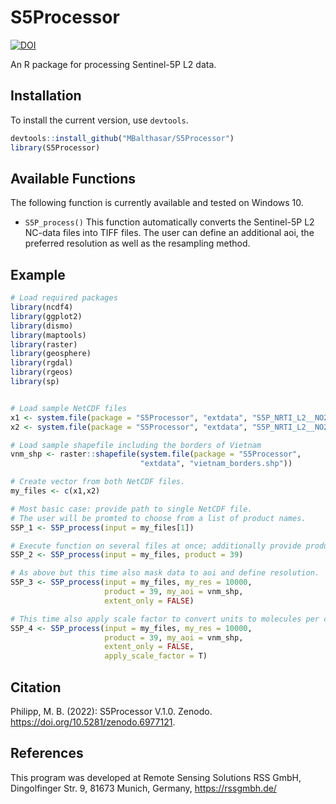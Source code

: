 # S5Processor
[![DOI](https://zenodo.org/badge/196018809.svg)](https://zenodo.org/badge/latestdoi/196018809)

An R package for processing Sentinel-5P L2 data.

## Installation
To install the current version, use `devtools`.

```R
devtools::install_github("MBalthasar/S5Processor")
library(S5Processor)
```

## Available Functions
The following function is currently available and tested on Windows 10.

* `S5P_process()` This function automatically converts the Sentinel-5P L2 NC-data files into TIFF files. The user can define an additional aoi, the preferred resolution as well as the resampling method.

## Example

```R
# Load required packages
library(ncdf4)
library(ggplot2)
library(dismo)
library(maptools)
library(raster)
library(geosphere)
library(rgdal)
library(rgeos)
library(sp)


# Load sample NetCDF files
x1 <- system.file(package = "S5Processor", "extdata", "S5P_NRTI_L2__NO2_1.nc")
x2 <- system.file(package = "S5Processor", "extdata", "S5P_NRTI_L2__NO2_2.nc")

# Load sample shapefile including the borders of Vietnam
vnm_shp <- raster::shapefile(system.file(package = "S5Processor",
                             "extdata", "vietnam_borders.shp"))

# Create vector from both NetCDF files.
my_files <- c(x1,x2)

# Most basic case: provide path to single NetCDF file.
# The user will be promted to choose from a list of product names.
S5P_1 <- S5P_process(input = my_files[1])

# Execute function on several files at once; additionally provide product number.
S5P_2 <- S5P_process(input = my_files, product = 39)

# As above but this time also mask data to aoi and define resolution.
S5P_3 <- S5P_process(input = my_files, my_res = 10000,
                     product = 39, my_aoi = vnm_shp,
                     extent_only = FALSE)

# This time also apply scale factor to convert units to molecules per cm2.
S5P_4 <- S5P_process(input = my_files, my_res = 10000,
                     product = 39, my_aoi = vnm_shp,
                     extent_only = FALSE,
                     apply_scale_factor = T)
```

## Citation
Philipp, M. B. (2022): S5Processor V.1.0. Zenodo. https://doi.org/10.5281/zenodo.6977121.

## References
This program was developed at Remote Sensing Solutions RSS GmbH, Dingolfinger Str. 9, 81673 Munich, Germany, https://rssgmbh.de/
